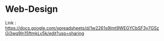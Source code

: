 # Web-Design

Link : https://docs.google.com/spreadsheets/d/1w2261s9Imt9WEGYCbSF3y7GSzGj3wq9ln15ftmkLv5k/edit?usp=sharing